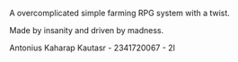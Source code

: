 A overcomplicated simple farming RPG system with a twist.

Made by insanity and driven by madness.

Antonius Kaharap Kautasr - 2341720067 - 2I